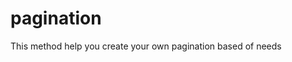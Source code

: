 # pagination
This method help you create your own pagination based of needs  

<div id="table"></div>  
<div id="pagination"></div>  
  
<script>  

    $('#pagination').pagination({  
        tableId : 'table',  
        refresh: @refresh,  
        numberOfDisplayedPage:3,  
        numberPerPage : 10,  
        numberOfRecords: @(Model != null && Model.Count() > 0 ? Model.FirstOrDefault().Count : 0),  
        onClick : function(pageIndex,pageSize,evt){  
  
            $.ajax({  
                url: '/home/getList',  
                type: 'POST',  
                async: false,  
                data: { pageNumber: pageIndex, pageSize: pageSize,refresh : false },  
                success: function (data) {  
                    $('#table').empty().html(data);  
  
                },  
                error: function () {  
                },  
            });   
        }  
  
    })  
  
</script>  
